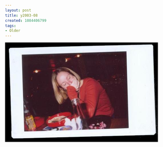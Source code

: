 ```yaml
---
layout: post
title: y2003-08
created: 1084406799
tags:
- Older
---
```


<img src="/image/images/y2003-08-647.jpg"/>

